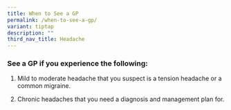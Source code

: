```yaml
---
title: When to See a GP
permalink: /when-to-see-a-gp/
variant: tiptap
description: ""
third_nav_title: Headache
---
```

<h3>See a GP if you experience the following: </h3>
<ol data-tight="true" class="tight">
<li>
<p>Mild to moderate headache that you suspect is a tension headache or a
common migraine.</p>
</li>
<li>
<p>Chronic headaches that you need a diagnosis and management plan for.</p>
</li>
</ol>
<p></p>